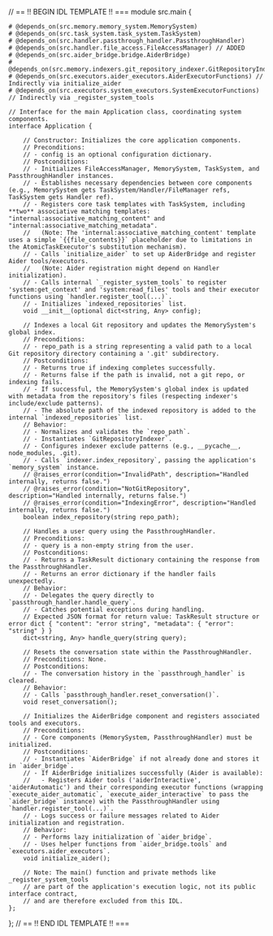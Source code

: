 // == !! BEGIN IDL TEMPLATE !! ===
module src.main {

    # @depends_on(src.memory.memory_system.MemorySystem)
    # @depends_on(src.task_system.task_system.TaskSystem)
    # @depends_on(src.handler.passthrough_handler.PassthroughHandler)
    # @depends_on(src.handler.file_access.FileAccessManager) // ADDED
    # @depends_on(src.aider_bridge.bridge.AiderBridge)
    # @depends_on(src.memory.indexers.git_repository_indexer.GitRepositoryIndexer)
    # @depends_on(src.executors.aider_executors.AiderExecutorFunctions) // Indirectly via initialize_aider
    # @depends_on(src.executors.system_executors.SystemExecutorFunctions) // Indirectly via _register_system_tools

    // Interface for the main Application class, coordinating system components.
    interface Application {

        // Constructor: Initializes the core application components.
        // Preconditions:
        // - config is an optional configuration dictionary.
        // Postconditions:
        // - Initializes FileAccessManager, MemorySystem, TaskSystem, and PassthroughHandler instances.
        // - Establishes necessary dependencies between core components (e.g., MemorySystem gets TaskSystem/Handler/FileManager refs, TaskSystem gets Handler ref).
        // - Registers core task templates with TaskSystem, including **two** associative matching templates: "internal:associative_matching_content" and "internal:associative_matching_metadata".
        //   (Note: The 'internal:associative_matching_content' template uses a simple `{{file_contents}}` placeholder due to limitations in the AtomicTaskExecutor's substitution mechanism).
        // - Calls `initialize_aider` to set up AiderBridge and register Aider tools/executors.
        //   (Note: Aider registration might depend on Handler initialization).
        // - Calls internal `_register_system_tools` to register 'system:get_context' and 'system:read_files' tools and their executor functions using `handler.register_tool(...)`.
        // - Initializes `indexed_repositories` list.
        void __init__(optional dict<string, Any> config);

        // Indexes a local Git repository and updates the MemorySystem's global index.
        // Preconditions:
        // - repo_path is a string representing a valid path to a local Git repository directory containing a '.git' subdirectory.
        // Postconditions:
        // - Returns true if indexing completes successfully.
        // - Returns false if the path is invalid, not a git repo, or indexing fails.
        // - If successful, the MemorySystem's global index is updated with metadata from the repository's files (respecting indexer's include/exclude patterns).
        // - The absolute path of the indexed repository is added to the internal `indexed_repositories` list.
        // Behavior:
        // - Normalizes and validates the `repo_path`.
        // - Instantiates `GitRepositoryIndexer`.
        // - Configures indexer exclude patterns (e.g., __pycache__, node_modules, .git).
        // - Calls `indexer.index_repository`, passing the application's `memory_system` instance.
        // @raises_error(condition="InvalidPath", description="Handled internally, returns false.")
        // @raises_error(condition="NotGitRepository", description="Handled internally, returns false.")
        // @raises_error(condition="IndexingError", description="Handled internally, returns false.")
        boolean index_repository(string repo_path);

        // Handles a user query using the PassthroughHandler.
        // Preconditions:
        // - query is a non-empty string from the user.
        // Postconditions:
        // - Returns a TaskResult dictionary containing the response from the PassthroughHandler.
        // - Returns an error dictionary if the handler fails unexpectedly.
        // Behavior:
        // - Delegates the query directly to `passthrough_handler.handle_query`.
        // - Catches potential exceptions during handling.
        // Expected JSON format for return value: TaskResult structure or error dict { "content": "error string", "metadata": { "error": "string" } }
        dict<string, Any> handle_query(string query);

        // Resets the conversation state within the PassthroughHandler.
        // Preconditions: None.
        // Postconditions:
        // - The conversation history in the `passthrough_handler` is cleared.
        // Behavior:
        // - Calls `passthrough_handler.reset_conversation()`.
        void reset_conversation();

        // Initializes the AiderBridge component and registers associated tools and executors.
        // Preconditions:
        // - Core components (MemorySystem, PassthroughHandler) must be initialized.
        // Postconditions:
        // - Instantiates `AiderBridge` if not already done and stores it in `aider_bridge`.
        // - If AiderBridge initializes successfully (Aider is available):
        //   - Registers Aider tools ('aiderInteractive', 'aiderAutomatic') and their corresponding executor functions (wrapping `execute_aider_automatic`, `execute_aider_interactive` to pass the `aider_bridge` instance) with the PassthroughHandler using `handler.register_tool(...)`.
        // - Logs success or failure messages related to Aider initialization and registration.
        // Behavior:
        // - Performs lazy initialization of `aider_bridge`.
        // - Uses helper functions from `aider_bridge.tools` and `executors.aider_executors`.
        void initialize_aider();

        // Note: The main() function and private methods like _register_system_tools
        // are part of the application's execution logic, not its public interface contract,
        // and are therefore excluded from this IDL.
    };
};
// == !! END IDL TEMPLATE !! ===
